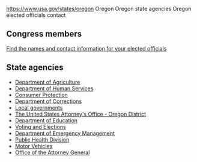 

https://www.usa.gov/states/oregon
Oregon
Oregon state agencies
Oregon elected officials contact

Congress members
----------------

[Find the names and contact information for your elected officials](https://www.usa.gov/elected-officials)

State agencies
--------------

* [Department of Agriculture](https://www.oregon.gov/oda/Pages/default.aspx)
* [Department of Human Services](https://www.oregon.gov/odhs/pages/default.aspx)
* [Consumer Protection](https://www.doj.state.or.us/consumer-protection/)
* [Department of Corrections](https://www.oregon.gov/doc/pages/default.aspx)
* [Local governments](https://sos.oregon.gov/blue-book/Pages/local.aspx)
* [The United States Attorney's Office - Oregon District](https://www.justice.gov/usao-or)
* [Department of Education](https://www.oregon.gov/ode/Pages/default.aspx)
* [Voting and Elections](https://sos.oregon.gov/voting-elections/Pages/default.aspx)
* [Department of Emergency Management](https://www.oregon.gov/OEM/Pages/default.aspx)
* [Public Health Division](https://www.oregon.gov/OHA/PH/Pages/index.aspx)
* [Motor Vehicles](https://www.oregon.gov/odot/DMV/Pages/index.aspx)
* [Office of the Attorney General](https://www.doj.state.or.us/)
